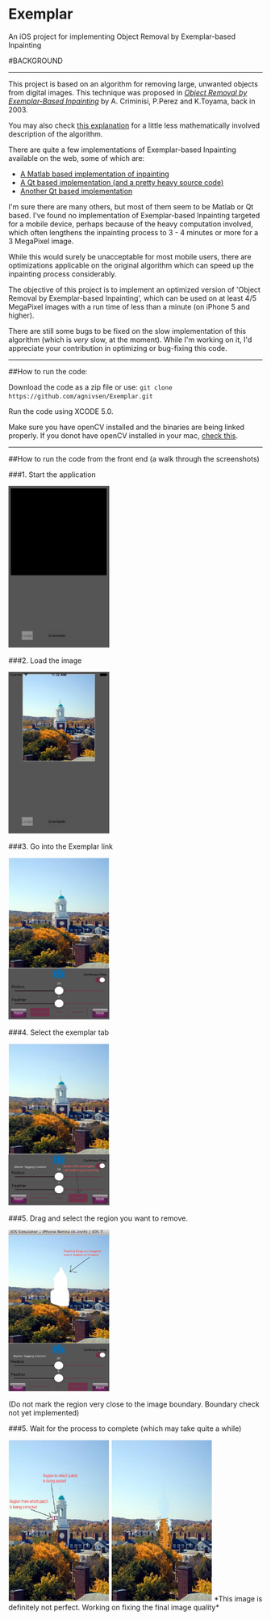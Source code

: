 Exemplar
========

An iOS project for implementing Object Removal by Exemplar-based Inpainting

#BACKGROUND
****

This project is based on an algorithm for removing large, unwanted objects from digital images. This technique was proposed in [*Object Removal by Exemplar-Based Inpainting*](http://research.microsoft.com/pubs/67273/criminisi_cvpr2003.pdf) by A. Criminisi, P.Perez and K.Toyama, back in 2003.

You may also check [this explanation](http://pages.cs.wisc.edu/~yhong/yhong_report.pdf) for a little less mathematically involved description of the algorithm.

There are quite a few implementations of Exemplar-based Inpainting available on the web, some of which are:

* [A Matlab based implementation of inpainting](http://www.cc.gatech.edu/~sooraj/inpainting/)
* [A Qt based implementation (and a pretty heavy source code)](http://www.kitware.com/source/home/post/49)
* [Another Qt based implementation](https://github.com/fooble/Inpaint)
 
I'm sure there are many others, but most of them seem to be Matlab or Qt based. I've found no implementation of Exemplar-based Inpainting targeted for a mobile device, perhaps because of the heavy computation involved, which often lengthens the inpainting process to 3 - 4 minutes or more for a 3 MegaPixel image. 

While this would surely be unacceptable for most mobile users, there are optimizations applicable on the original algorithm which can speed up the inpainting process considerably.

The objective of this project is to implement an optimized version of 'Object Removal by Exemplar-based Inpainting', which can be used on at least 4/5 MegaPixel images with a run time of less than a minute (on iPhone 5 and higher).

There are still some bugs to be fixed on the slow implementation of this algorithm (which is *very* slow, at the moment). While I'm working on it, I'd appreciate your contribution in optimizing or bug-fixing this code.

****

##How to run the code:

Download the code as a zip file or use: `git clone https://github.com/agnivsen/Exemplar.git`

Run the code using XCODE 5.0.

Make sure you have openCV installed and the binaries are being linked properly. If you donot have openCV installed in your mac, [check this](http://docs.opencv.org/doc/tutorials/introduction/ios_install/ios_install.html  "OpenCV's Documentation for installation with iOS").

****

##How to run the code from the front end (a walk through the screenshots)

###1. Start the application

<img src="https://github.com/agnivsen/Exemplar/blob/master/ScreenShots/SS1.png?raw=true" width="200px" height="320px" />

###2. Load the image

<img src="https://github.com/agnivsen/Exemplar/blob/master/ScreenShots/SS2.png?raw=true" width="200px" height="320px" />

###3. Go into the Exemplar link

<img src="https://github.com/agnivsen/Exemplar/blob/master/ScreenShots/SS3.png?raw=true" width="200px" height="320px" />

###4. Select the exemplar tab

<img src="https://github.com/agnivsen/Exemplar/blob/master/ScreenShots/SS4.jpg?raw=true" width="200px" height="320px" />

###5. Drag and select the region you want to remove.

<img src="https://github.com/agnivsen/Exemplar/blob/master/ScreenShots/SS5.jpg?raw=true" width="200px" height="320px" />

(Do not mark the region very close to the image boundary. Boundary check not yet implemented)

###5. Wait for the process to complete (which may take quite a while)

<img src="https://github.com/agnivsen/Exemplar/blob/master/ScreenShots/SS6.jpg?raw=true" width="200px" height="320px" />


<img src="https://github.com/agnivsen/Exemplar/blob/master/ScreenShots/SS7.JPG?raw=true" width="200px" height="320px" />
*This image is definitely not perfect. Working on fixing the final image quality*

